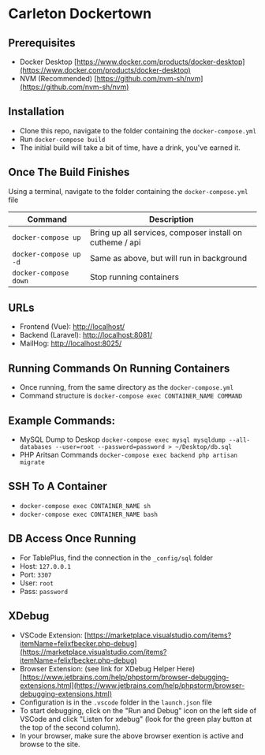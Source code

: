 # Carleton Dockertown

## Prerequisites

- Docker Desktop [https://www.docker.com/products/docker-desktop](https://www.docker.com/products/docker-desktop)
- NVM (Recommended) [https://github.com/nvm-sh/nvm](https://github.com/nvm-sh/nvm)

## Installation

- Clone this repo, navigate to the folder containing the `docker-compose.yml`
- Run `docker-compose build`
- The initial build will take a bit of time, have a drink, you've earned it.

## Once The Build Finishes

Using a terminal, navigate to the folder containing the `docker-compose.yml` file

| Command                | Description                                              |
| ---------------------- | -------------------------------------------------------- |
| `docker-compose up`    | Bring up all services, composer install on cutheme / api |
| `docker-compose up -d` | Same as above, but will run in background                |
| `docker-compose down`  | Stop running containers                                  |

## URLs

- Frontend (Vue): [http://localhost/](http://localhost/)
- Backend (Laravel): [http://localhost:8081/](http://localhost:8081/)
- MailHog: [http://localhost:8025/](http://localhost:8025/)

## Running Commands On Running Containers

- Once running, from the same directory as the `docker-compose.yml`
- Command structure is `docker-compose exec CONTAINER_NAME COMMAND`

## Example Commands:

- MySQL Dump to Deskop `docker-compose exec mysql mysqldump --all-databases --user=root --password=password > ~/Desktop/db.sql`
- PHP Aritsan Commands `docker-compose exec backend php artisan migrate`

## SSH To A Container

- `docker-compose exec CONTAINER_NAME sh`
- `docker-compose exec CONTAINER_NAME bash`

## DB Access Once Running

- For TablePlus, find the connection in the `_config/sql` folder
- Host: `127.0.0.1`
- Port: `3307`
- User: `root`
- Pass: `password`

## XDebug

- VSCode Extension: [https://marketplace.visualstudio.com/items?itemName=felixfbecker.php-debug](https://marketplace.visualstudio.com/items?itemName=felixfbecker.php-debug)
- Browser Extension: (see link for XDebug Helper Here) [https://www.jetbrains.com/help/phpstorm/browser-debugging-extensions.html](https://www.jetbrains.com/help/phpstorm/browser-debugging-extensions.html)
- Configuration is in the `.vscode` folder in the `launch.json` file
- To start debugging, click on the "Run and Debug" icon on the left side of VSCode and click "Listen for xdebug" (look for the green play button at the top of the second column).
- In your browser, make sure the above browser exention is active and browse to the site.
